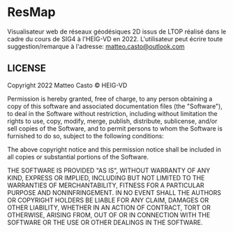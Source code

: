 # ResMap
Visualisateur web de réseaux géodésiques 2D issus de LTOP réalisé dans le cadre du cours de SIG4 à l'HEIG-VD en 2022.
L'utilisateur peut écrire toute suggestion/remarque à l'adresse: matteo.casto@outlook.com


LICENSE
---------------------------------------------------------------------------------------------------------------------------------------------------------

Copyright 2022 Matteo Casto © HEIG-VD

Permission is hereby granted, free of charge, to any person obtaining a copy of this software and associated documentation files (the "Software"),
to deal in the Software without restriction, including without limitation the rights to use, copy, modify, merge, publish, distribute, sublicense, 
and/or sell copies of the Software, and to permit persons to whom the Software is furnished to do so, subject to the following conditions:

The above copyright notice and this permission notice shall be included in all copies or substantial portions of the Software.

THE SOFTWARE IS PROVIDED "AS IS", WITHOUT WARRANTY OF ANY KIND, EXPRESS OR IMPLIED, INCLUDING BUT NOT LIMITED TO THE WARRANTIES OF MERCHANTABILITY, 
FITNESS FOR A PARTICULAR PURPOSE AND NONINFRINGEMENT. IN NO EVENT SHALL THE AUTHORS OR COPYRIGHT HOLDERS BE LIABLE FOR ANY CLAIM, DAMAGES OR OTHER LIABILITY, 
WHETHER IN AN ACTION OF CONTRACT, TORT OR OTHERWISE, ARISING FROM, OUT OF OR IN CONNECTION WITH THE SOFTWARE OR THE USE OR OTHER DEALINGS IN THE SOFTWARE.
